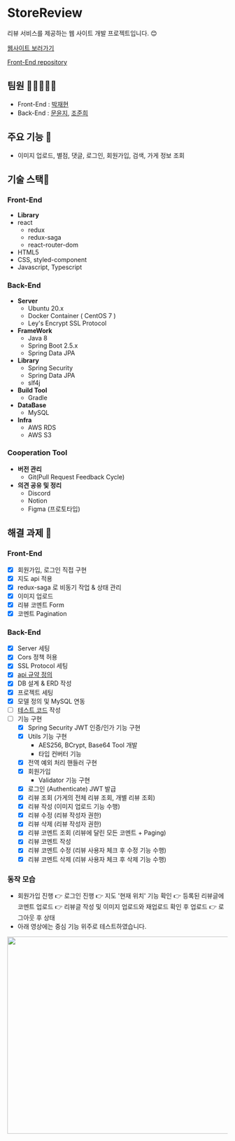 # StoreReview
리뷰 서비스를 제공하는 웹 사이트 개발 프로젝트입니다. 😊

[웹사이트 보러가기](https://store-review.nextwing.me/)

[Front-End repository](https://github.com/ghtea/store-review-fe)

## 팀원 🧑🏻‍🤝‍🧑🏻
- Front-End : [박재현](https://github.com/ghtea)
- Back-End : [문윤지](https://github.com/BananMoon), [조준희](https://github.com/RedJunHee)

## 주요 기능 💃
- 이미지 업로드, 별점, 댓글, 로그인, 회원가입, 검색, 가게 정보 조회

## 기술 스택🔧

### Front-End
- **Library**
- react
  - redux
  - redux-saga
  - react-router-dom
- HTML5
- CSS, styled-component
- Javascript, Typescript

### Back-End
- **Server**
    - Ubuntu 20.x
    - Docker Container ( CentOS 7 )
    - Ley's Encrypt SSL Protocol
- **FrameWork**
    - Java 8
    - Spring Boot 2.5.x
    - Spring Data JPA
- **Library**
    - Spring Security
    - Spring Data JPA
    - slf4j
- **Build Tool**
    - Gradle
- **DataBase**
    - MySQL
- **Infra**
    - AWS RDS
    - AWS S3
    
### Cooperation Tool
- **버전 관리**
    - Git(Pull Request Feedback Cycle)
- **의견 공유 및 정리**
    - Discord
    - Notion
    - Figma (프로토타입)


## 해결 과제 🤹
### Front-End
- [X] 회원가입, 로그인 직접 구현 
- [X] 지도 api 적용
- [X] redux-saga 로 비동기 작업 & 상태 관리
- [X] 이미지 업로드
- [X] 리뷰 코멘트 Form
- [X] 코멘트 Pagination

### Back-End
- [X] Server 세팅
- [X] Cors 정책 허용
- [X] SSL Protocol 세팅
- [X] [api 규약 정의](https://docs.google.com/document/d/1JvENVWph2QBL9mxwRsd1sTEhiNriD3MX/edit?usp=sharing&ouid=116446426306038263641&rtpof=true&sd=true)
- [X] DB 설계 & ERD 작성
- [X] 프로젝트 세팅
- [X] 모델 정의 및 MySQL 연동
- [ ] [테스트 코드](https://github.com/RedJunHee/StoreReview/tree/master/src/test/java/com/review/storereview) 작성
- [ ] 기능 구현
    - [X] Spring Security JWT 인증/인가 기능 구현
    - [X] Utils 기능 구현
      - AES256, BCrypt, Base64 Tool 개발
      - 타입 컨버터 기능
    - [X] 전역 예외 처리 핸들러 구현
    - [X] 회원가입 
      - Validator 기능 구현
    - [X] 로그인 (Authenticate) JWT 발급 
    - [X] 리뷰 조회 (가게의 전체 리뷰 조회, 개별 리뷰 조회)
    - [X] 리뷰 작성 (이미지 업로드 기능 수행)
    - [X] 리뷰 수정 (리뷰 작성자 권한)
    - [X] 리뷰 삭제 (리뷰 작성자 권한)
    - [X] 리뷰 코멘트 조회 (리뷰에 달린 모든 코멘트 + Paging) 
    - [X] 리뷰 코멘트 작성 
    - [X] 리뷰 코멘트 수정 (리뷰 사용자 체크 후 수정 기능 수행)
    - [X] 리뷰 코멘트 삭제 (리뷰 사용자 체크 후 삭제 기능 수행)

### 동작 모습
- 회원가입 진행 👉 로그인 진행 👉 지도 '현재 위치' 기능 확인 👉 등록된 리뷰글에 코멘트 업로드 👉 리뷰글 작성 및 이미지 업로드와 재업로드 확인 후 업로드 👉 로그아웃 후 상태
- 아래 영상에는 중심 기능 위주로 테스트하였습니다.
<p align="center">
  <img src="https://user-images.githubusercontent.com/66311276/155641229-98ba8550-d04e-47b8-adc0-c69b25a59e68.gif" width = 750, height=450>
</p>
